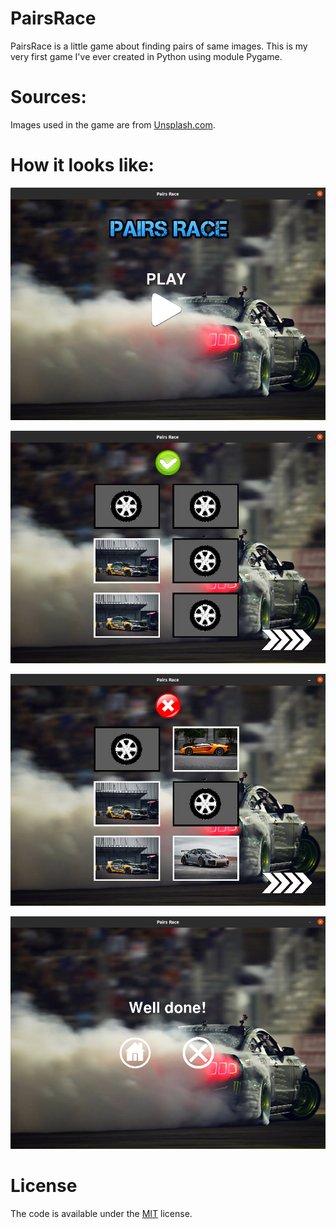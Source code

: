 # PairsRace
PairsRace is a little game about finding pairs of same images. This is my very first game I've ever created in Python using module Pygame.

# Sources:

Images used in the game are from [Unsplash.com](https://unsplash.com/).

# How it looks like:
![Image1](/images/screenshot01.png)

![Image2](/images/screenshot02.png)

![Image3](/images/screenshot03.png)

![Image4](/images/screenshot04.png)

# License

The code is available under the [MIT](https://github.com/MartinTam/Ctest/blob/master/LICENSE) license.
